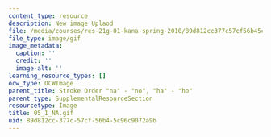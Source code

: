 ```yaml
---
content_type: resource
description: New image Uplaod
file: /media/courses/res-21g-01-kana-spring-2010/89d812cc377c57cf56b45c96c9072a9b_05_1_NA.gif
file_type: image/gif
image_metadata:
  caption: ''
  credit: ''
  image-alt: ''
learning_resource_types: []
ocw_type: OCWImage
parent_title: Stroke Order "na" - "no", "ha" - "ho"
parent_type: SupplementalResourceSection
resourcetype: Image
title: 05_1_NA.gif
uid: 89d812cc-377c-57cf-56b4-5c96c9072a9b
---
```

